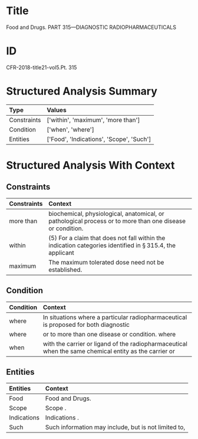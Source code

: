 # Title

 Food and Drugs. PART 315—DIAGNOSTIC RADIOPHARMACEUTICALS


# ID

 CFR-2018-title21-vol5.Pt. 315


# Structured Analysis Summary

| Type        | Values                                   |
|:------------|:-----------------------------------------|
| Constraints | ['within', 'maximum', 'more than']       |
| Condition   | ['when', 'where']                        |
| Entities    | ['Food', 'Indications', 'Scope', 'Such'] |


# Structured Analysis With Context

 


## Constraints

| Constraints   | Context                                                                                                              |
|:--------------|:---------------------------------------------------------------------------------------------------------------------|
| more than     | biochemical, physiological, anatomical, or pathological process or to more than  one disease or condition.           |
| within        | (5) For a claim that does not fall  within the indication categories identified in &#167;&#8201;315.4, the applicant |
| maximum       | The  maximum  tolerated dose need not be established.                                                                |


## Condition

| Condition   | Context                                                                                               |
|:------------|:------------------------------------------------------------------------------------------------------|
| where       | In situations  where a particular radiopharmaceutical is proposed for both diagnostic                 |
| where       | or to more than one disease or condition. where                                                       |
| when        | with the carrier or ligand of the radiopharmaceutical when the same chemical entity as the carrier or |


## Entities

| Entities    | Context                                              |
|:------------|:-----------------------------------------------------|
| Food        | Food  and Drugs.                                     |
| Scope       | Scope .                                              |
| Indications | Indications .                                        |
| Such        | Such information may include, but is not limited to, |


